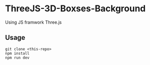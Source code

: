 # ThreeJS-3D-Boxses-Background
Using JS framwork Three.js

## Usage

```
git clone <this-repo>
npm install
npm run dev
```
